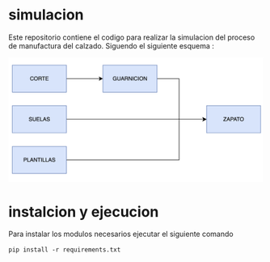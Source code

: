 # simulacion 

Este repositorio contiene el codigo para realizar la simulacion del proceso de manufactura del calzado. Siguendo el siguiente esquema :

![Image](./img/esquema.png)



# instalcion y ejecucion

Para instalar los modulos necesarios ejecutar el siguiente comando

```
pip install -r requirements.txt
```







